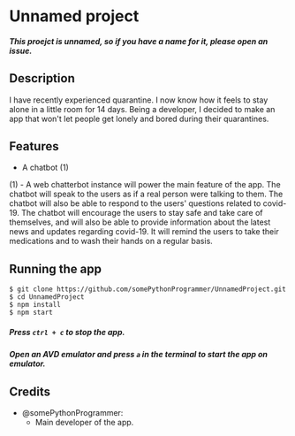 # Unnamed project
##### This proejct is unnamed, so if you have a name for it, please open an issue.

## Description
I have recently experienced quarantine. I now know how it feels to stay alone in a little room for 14 days. Being a developer, I decided to make an app that won't let people get lonely and bored during their quarantines.

## Features
- A chatbot (1)

(1) - A web chatterbot instance will power the main feature of the app. The chatbot will speak to the users as if a real person were talking to them. The chatbot will also be able to respond to the users' questions related to covid-19. The chatbot will encourage the users to stay safe and take care of themselves, and will also be able to provide information about the latest news and updates regarding covid-19. It will remind the users to take their medications and to wash their hands on a regular basis.

## Running the app
```
$ git clone https://github.com/somePythonProgrammer/UnnamedProject.git
$ cd UnnamedProject
$ npm install
$ npm start
```
##### Press `ctrl + c` to stop the app.
##### Open an AVD emulator and press `a` in the terminal to start the app on emulator.

## Credits
- @somePythonProgrammer:
    - Main developer of the app.
